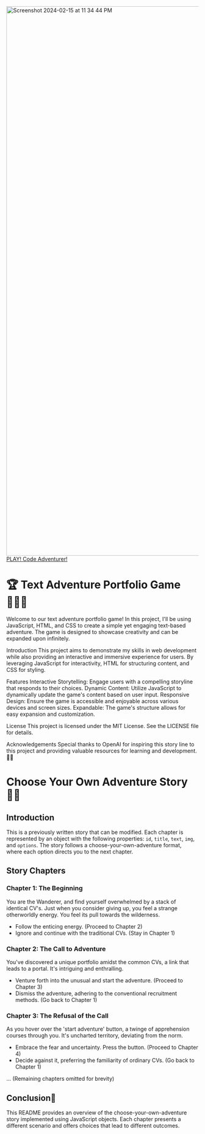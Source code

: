 <img width="1438" alt="Screenshot 2024-02-15 at 11 34 44 PM" src="https://github.com/teli203/code-adventure-game/assets/68035449/95e6d5bd-d6bb-46d7-954d-d4aa35501c7a">
<a href="https://code-adventurer.netlify.app">PLAY! Code Adventurer!</a>

# 🏆 Text Adventure Portfolio Game 🕵🏼‍♀️
Welcome to our text adventure portfolio game! In this project, I'll be using JavaScript, HTML, and CSS to create a simple yet engaging text-based adventure. The game is designed to showcase creativity and can be expanded upon infinitely.

Introduction
This project aims to demonstrate my skills in web development while also providing an interactive and immersive experience for users. By leveraging JavaScript for interactivity, HTML for structuring content, and CSS for styling.

Features
Interactive Storytelling: Engage users with a compelling storyline that responds to their choices.
Dynamic Content: Utilize JavaScript to dynamically update the game's content based on user input.
Responsive Design: Ensure the game is accessible and enjoyable across various devices and screen sizes.
Expandable: The game's structure allows for easy expansion and customization.

License
This project is licensed under the MIT License. See the LICENSE file for details.

Acknowledgements
Special thanks to OpenAI for inspiring this story line to this project and providing valuable resources for learning and development. 🚀✨

# Choose Your Own Adventure Story 🤹‍♀️

## Introduction

This is a previously written story that can be modified. Each chapter is represented by an object with the following properties: `id`, `title`, `text`, `img`, and `options`. The story follows a choose-your-own-adventure format, where each option directs you to the next chapter.

## Story Chapters

### Chapter 1: The Beginning
You are the Wanderer, and find yourself overwhelmed by a stack of identical CV's. Just when you consider giving up, you feel a strange otherworldly energy. You feel its pull towards the wilderness.

- Follow the enticing energy. (Proceed to Chapter 2)
- Ignore and continue with the traditional CVs. (Stay in Chapter 1)

### Chapter 2: The Call to Adventure
You've discovered a unique portfolio amidst the common CVs, a link that leads to a portal. It's intriguing and enthralling.

- Venture forth into the unusual and start the adventure. (Proceed to Chapter 3)
- Dismiss the adventure, adhering to the conventional recruitment methods. (Go back to Chapter 1)

### Chapter 3: The Refusal of the Call
As you hover over the 'start adventure' button, a twinge of apprehension courses through you. It's uncharted territory, deviating from the norm.

- Embrace the fear and uncertainty. Press the button. (Proceed to Chapter 4)
- Decide against it, preferring the familiarity of ordinary CVs. (Go back to Chapter 1)

... (Remaining chapters omitted for brevity)

## Conclusion🥳

This README provides an overview of the choose-your-own-adventure story implemented using JavaScript objects. Each chapter presents a different scenario and offers choices that lead to different outcomes.

